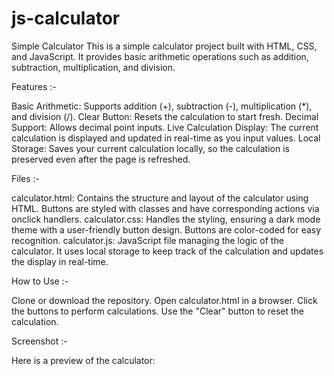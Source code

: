 # js-calculator
Simple Calculator
This is a simple calculator project built with HTML, CSS, and JavaScript. It provides basic arithmetic operations such as addition, subtraction, multiplication, and division.

Features :- 

Basic Arithmetic: Supports addition (+), subtraction (-), multiplication (*), and division (/).
Clear Button: Resets the calculation to start fresh.
Decimal Support: Allows decimal point inputs.
Live Calculation Display: The current calculation is displayed and updated in real-time as you input values.
Local Storage: Saves your current calculation locally, so the calculation is preserved even after the page is refreshed.

Files :-

calculator.html: Contains the structure and layout of the calculator using HTML. Buttons are styled with classes and have corresponding actions via onclick handlers.
calculator.css: Handles the styling, ensuring a dark mode theme with a user-friendly button design. Buttons are color-coded for easy recognition.
calculator.js: JavaScript file managing the logic of the calculator. It uses local storage to keep track of the calculation and updates the display in real-time.

How to Use :- 

Clone or download the repository.
Open calculator.html in a browser.
Click the buttons to perform calculations.
Use the "Clear" button to reset the calculation.

Screenshot :- 

Here is a preview of the calculator:

